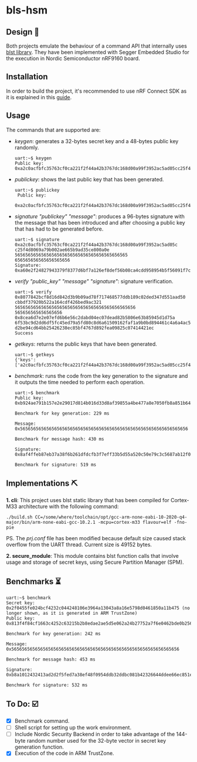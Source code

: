 # bls-hsm

## Design :page_with_curl:
Both projects emulate the behaviour of a command API that internally uses [blst library](https://github.com/supranational/blst#blst). They have been implemented with Segger Embedded Studio for the execution in Nordic Semiconductor nRF9160 board.


## Installation
In order to build the project, it's recommended to use nRF Connect SDK as it is explained in this [guide](https://developer.nordicsemi.com/nRF_Connect_SDK/doc/latest/nrf/gs_assistant.html).



## Usage
The commands that are supported are:
- *keygen*: generates a 32-bytes secret key and a 48-bytes public key randomly.
  ```
  uart:~$ keygen
  Public key:
  0xa2c0acfbfc35763cf0ca221f2f44a42b3767dc168d00a99f3952ac5ad05cc25f4d8069a79b002ae665b9ad35ce800a0e
  ```
- *publickey*: shows the last public key that has been generated.
  ```
  uart:~$ publickey
   Public key:
   0xa2c0acfbfc35763cf0ca221f2f44a42b3767dc168d00a99f3952ac5ad05cc25f4d8069a79b002ae665b9ad35ce800a0e
  ```
- *signature "publickey" "message"*: produces a 96-bytes signature with the message that has been introduced and after choosing a public key that has had to be generated before.
  ```
  uart:~$ signature 0xa2c0acfbfc35763cf0ca221f2f44a42b3767dc168d00a99f3952ac5ad05c
  c25f4d8069a79b002ae665b9ad35ce800a0e 5656565656565656565656565656565656565656565
  656565656565656565656
  Signature:
  0xa60e2f24827943379f8377d6bf7a126ef8def56b08ca4cdd958954b5f56091f7cd49d251481f4cd6316396a2a4f4398c09e2cfda6ea16416dffdac687cf06db0e4d3a0ec83b4016c835b27f84325342199f724abd092cb7957177f5f30dcbe19
  ```
- *verify "public_key" "message" "signature"*: signature verification.
  ```
  uart:~$ verify 0x8077842bcf8d16d842d3b9b09ad78f717468577ddb189c02ded347d551aad50
  cbbdf37920b522a164cdf426bed9ac321 5656565656565656565656565656565656565656565656
  565656565656565656 0x8cea6d7e2e07efd6b6e56c2dabd04ec07dead82b5806e63b85945d1d75a
  6f53bc9d2dd6df5fc45ed79a5fd80c8d6a61509162faf1a9b0bd894461c4a6a4ac5db427e18694b1
  d2be94cd64bb25426238ec85bf4767d892fea09825c07414421ec
  Success
  ```
- *getkeys*: returns the public keys that have been generated.
  ```
  uart:~$ getkeys
  {'keys':['a2c0acfbfc35763cf0ca221f2f44a42b3767dc168d00a99f3952ac5ad05cc25f4d8069a79b002ae665b9ad35ce800a0e']}
  ```
- *benchmark*: runs the code from the key generation to the signature and it outputs the time needed to perform each operation.
  ```
  uart:~$ benchmark
  Public key:
  0xb924ae791b157e2e29017d814b016d33d8af39855a4be477a8e7050fb8a851b645f56a6366332926595d3c3c6955e085

  Benchmark for key generation: 229 ms

  Message:
  0x5656565656565656565656565656565656565656565656565656565656565656

  Benchmark for message hash: 430 ms

  Signature:
  0x8af4ffeb87eb37a38f6b261dfdcfb3f7eff33b5d55a520c50e79c3c5687ab12f0389962dac4378930a8ecccf10c993cb0e0e83476295f6dc45a7548c35d583ddb6b4d2d2bd7921462030a334c625fb4b7cad7c1c2ad046fe8878bb61bf3b154f

  Benchmark for signature: 519 ms
  ```


## Implementations :pick:
**1. cli**: This project uses blst static library that has been compiled for Cortex-M33 architecture with the following command:
```
./build.sh CC=/some/where/toolchain/opt/gcc-arm-none-eabi-10-2020-q4-major/bin/arm-none-eabi-gcc-10.2.1 -mcpu=cortex-m33 flavour=elf -fno-pie
```

PS. The *prj.conf* file has been modified because default size caused stack overflow from the UART thread. Current size is 49152 bytes.

**2. secure_module**: This module contains blst function calls that involve usage and storage of secret keys, using Secure Partition Manager (SPM).

## Benchmarks :hourglass_flowing_sand:
```
uart:~$ benchmark
Secret key:
0x2f0455fe024bcf4232c044248106e3964a13043a8a16e5798d0461850a11b475 (no longer shown, as it is generated in ARM TrustZone)
Public key:
0x813f4f84cf1663c4252c63215b2b8edae2ae5d5e062a24b27752a7f6e0462bde0b256ace4cd9e9dd7e4c0b6507d3f20f

Benchmark for key generation: 242 ms

Message:
0x5656565656565656565656565656565656565656565656565656565656565656

Benchmark for message hash: 453 ms

Signature:
0xb8a1012432413ad2d2f5fed7a38ef48f0954ddb32ddbc081b42326644ddee66ec851e2c173a28c218fe4c4b5f7e533cb14c81d78f2ca315f428b66e73572526fe1ba9ec56736c04dd76c80188d49d2facd3f15b12dcf6f5afcf156f5b2746920

Benchmark for signature: 532 ms
```

## To Do: :ballot_box_with_check:
- [x] Benchmark command.
- [ ] Shell script for setting up the work environment.
- [ ] Include Nordic Security Backend in order to take advantage of the 144-byte random number used for the 32-byte vector in secret key generation function.
- [x] Execution of the code in ARM TrustZone.
